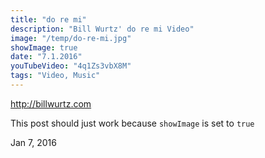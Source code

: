```yaml
---
title: "do re mi"
description: "Bill Wurtz' do re mi Video"
image: "/temp/do-re-mi.jpg"
showImage: true
date: "7.1.2016"
youTubeVideo: "4q1Zs3vbX8M"
tags: "Video, Music"
---
```


http://billwurtz.com

This post should just work because `showImage` is set to `true`

Jan 7, 2016
